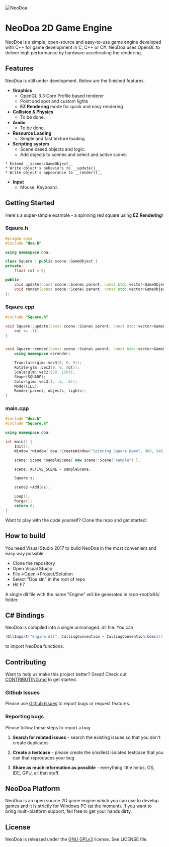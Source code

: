 ![NeoDoa](https://user-images.githubusercontent.com/25724155/72556769-60f09300-38b0-11ea-8c18-252950ba1343.png "NeoDoa Logo")

# NeoDoa 2D Game Engine

NeoDoa is a simple, open-source and easy-to-use game engine developed with C++ for game development in C, C++ or C#. NeoDoa uses OpenGL to deliver high performance by hardware accelerating the rendering.

## Features

NeoDoa is still under development. Below are the finished features.

* **Graphics**
    * OpenGL 3.3 Core Profile based renderer
    * Point and spot and custom lights
	* __EZ Rendering__ mode for quick and easy rendering
* **Collision & Physics**
    * To be done.
* **Audio**
    * To be done.
* **Resource Loading**
    * Simple and fast texture loading
* **Scripting system**
	* Scene based objects and logic.
	* Add objects to scenes and select and active scene.  
>
>
	* Extend __scene::GameObject__
    * Write object's behaviors to __update()__
	* Write object's appearance to __render()__
* **Input**
    * Mouse, Keyboard.

## Getting Started

Here's a super-simple example - a spinning red square using __EZ Rendering__!

### Sqaure.h
```c++
#pragma once
#include "doa.h"

using namespace doa;

class Square : public scene::GameObject {
private:
	float rot = 0;

public:
	void update(const scene::Scene& parent, const std::vector<GameObject*>& objects, const std::vector<scene::Light*>& lights) override;
	void render(const scene::Scene& parent, const std::vector<GameObject*>& objects, const std::vector<scene::Light*>& lights) const override;
};
```

### Sqaure.cpp
```c++
#include "Square.h"

void Square::update(const scene::Scene& parent, const std::vector<GameObject*>& objects, const std::vector<scene::Light*>& lights) {
	rot += .1f;
}


void Square::render(const scene::Scene& parent, const std::vector<GameObject*>& objects, const std::vector<scene::Light*>& lights) const {
	using namespace ezrender;

	Translate(glm::vec3(0, 0, 0));
	Rotate(glm::vec3(0, 0, rot));
	Scale(glm::vec2(150, 150));
	Shape(SQUARE);
	Color(glm::vec3(1, .5, .5));
	Mode(FILL);
	Render(parent, objects, lights);
}
```

### main.cpp
```c++
#include "doa.h"
#include "Square.h"

using namespace doa;

int main() {
	Init();
	Window *window{ doa::CreateWindow("Spinning Square Demo", 960, 540, false) };

	scene::Scene *sampleScene{ new scene::Scene("sample") };

	scene::ACTIVE_SCENE = sampleScene;

	Square s;

	scene2->Add(&s);

	Loop();
	Purge();
	return 0;
}
```

Want to play with the code yourself? Clone the repo and get started!

## How to build

You need Visual Studio 2017 to build NeoDoa in the most convenient and easy way possible.

 * Clone the repository
 * Open Visual Studio
 * File->Open->Project/Solution
 * Select "Doa.sln" in the root of repo
 * Hit F7
 
A single dll file with the name "Engine" will be generated in _repo-root_/x64/ folder.


## C# Bindings

NeoDoa is compiled into a single unmanaged .dll file. You can 

```c#
[DllImport("Engine.dll", CallingConvention = CallingConvention.Cdecl)]
```

to import NeoDoa functions.

## Contributing

Want to help us make this project better? Great!
Check out [CONTRIBUTING.md](https://github.com/aeris170/NeoDoa/blob/master/CONTRIBUTING.md) to get started.

### Github Issues

Please use [Github Issues](https://github.com/aeris170/NeoDoa/issues) to report bugs or request features.

### Reporting bugs

Please follow these steps to report a bug

1. **Search for related issues** - search the existing issues so that you don't create duplicates

2. **Create a testcase** - please create the smallest isolated testcase that you can that reproduces your bug

3. **Share as much information as possible** - everything little helps, OS, IDE, GPU, all that stuff.

## NeoDoa Platform

NeoDoa is an open source 2D game engine which you can use to develop games and it is strictly for Windows PC (at the moment). If you want to bring multi-platform support, fell free to get your hands dirty.

## License

NeoDoa is released under the [GNU GPLv3](https://choosealicense.com/licenses/gpl-3.0/) license. See LICENSE file.